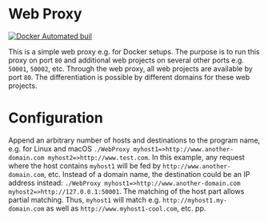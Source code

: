 # Web Proxy
[![Docker Automated buil](https://img.shields.io/docker/automated/jrottenberg/ffmpeg.svg)](https://hub.docker.com/r/sommereng/web-proxy/)

This is a simple web proxy e.g. for Docker setups. The purpose is to run this proxy on port `80` and additional web projects on several other ports e.g. `50001`, `50002`, etc. Through the web proxy, all web projects are available by port `80`. The differentiation is possible by different domains for these web projects.

# Configuration
Append an arbitrary number of hosts and destinations to the program name, e.g. for Linux and macOS `./WebProxy myhost1=>http://www.another-domain.com myhost2=>http://www.test.com`. In this example, any request where the host contains `myhost1` will be fed by `http://www.another-domain.com`, etc. Instead of a domain name, the destination could be an IP address instead: `./WebProxy myhost1=>http://www.another-domain.com myhost2=>http://127.0.0.1:50001`. The matching of the host part allows partial matching. Thus, `myhost1` will match e.g. `http://myhost1.my-domain.com` as well as `http://www.myhost1-cool.com`, etc. pp.